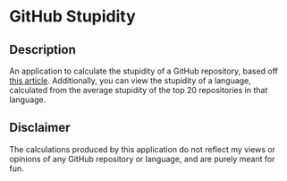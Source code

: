 # GitHub Stupidity

Description
-----------
An application to calculate the stupidity of a GitHub repository, based off [this article](http://ericgreer.info/github/funny/stupidity/2016/02/28/judging-the-stupidity-of-github-projects.html). Additionally, you can view the stupidity of a language, calculated from the average stupidity of the top 20 repositories in that language.

Disclaimer
----------
The calculations produced by this application do not reflect my views or opinions of any GitHub repository or language, and are purely meant for fun.

